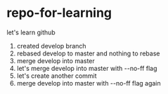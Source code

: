 # repo-for-learning
let's learn github

1. created develop branch
2. rebased develop to master and nothing to rebase
3. merge develop into master
4. let's merge develop into master with --no-ff flag
5. let's create another commit
6. merge develop into master with --no-ff flag again
